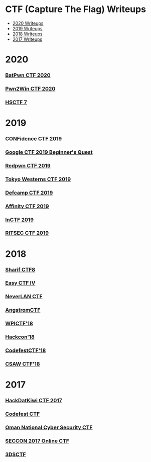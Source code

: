 # CTF (Capture The Flag) Writeups

- [2020 Writeups](#2020)
- [2019 Writeups](#2019)
- [2018 Writeups](#2018)
- [2017 Writeups](#2017)

# 2020
### [BatPwn CTF 2020](https://github.com/wr47h/CTF-Writeups/tree/master/2020/BatPwn)
### [Pwn2Win CTF 2020](https://github.com/wr47h/CTF-Writeups/tree/master/2020/Pwn2Win/Androids%20Encryption)
### [HSCTF 7](https://github.com/wr47h/CTF-Writeups/tree/master/2020/HSCTF%207)

# 2019
### [CONFidence CTF 2019](https://github.com/wr47h/CTF-Writeups/tree/master/2019/CONFidence%20CTF%202019/)
### [Google CTF 2019 Beginner's Quest](https://github.com/wr47h/CTF-Writeups/tree/master/2019/GoogleCTF_Beginners_2019)
### [Redpwn CTF 2019](https://github.com/wr47h/CTF-Writeups/tree/master/2019/Redpwn%20CTF%202019)
### [Tokyo Westerns CTF 2019](https://github.com/wr47h/CTF-Writeups/tree/master/2019/Tokyo%20Westerns%20CTF%202019)
### [Defcamp CTF 2019](https://github.com/wr47h/CTF-Writeups/tree/master/2019/Defcamp%20CTF%202019)
### [Affinity CTF 2019](https://github.com/wr47h/CTF-Writeups/tree/master/2019/Affinity%20CTF%202019)
### [InCTF 2019](https://github.com/wr47h/CTF-Writeups/tree/master/2019/InCTF%202019)
### [RITSEC CTF 2019](https://github.com/wr47h/CTF-Writeups/tree/master/2019/RITSEC%20CTF%202019)

# 2018
### [Sharif CTF8](https://github.com/wr47h/CTF-Writeups/tree/master/2018/Sharif%20CTF8)
### [Easy CTF IV](https://github.com/wr47h/CTF-Writeups/tree/master/2018/Easy%20CTF%20IV1)
### [NeverLAN CTF](https://github.com/wr47h/CTF-Writeups/tree/master/2018/NeverLAN%20CTF%202018)
### [AngstromCTF](https://github.com/wr47h/CTF-Writeups/tree/master/2018/AngstromCTF)
### [WPICTF'18](https://github.com/wr47h/CTF-Writeups/tree/master/2018/WPICTF'18)
### [Hackcon'18](https://github.com/wr47h/CTF-Writeups/tree/master/2018/Hackcon'18)
### [CodefestCTF'18](https://github.com/wr47h/CTF-Writeups/tree/master/2018/CodefestCTF'18)
### [CSAW CTF'18](https://github.com/wr47h/CTF-Writeups/tree/master/2018/CSAW%20CTF'18)

# 2017
### [HackDatKiwi CTF 2017](https://github.com/wr47h/CTF-Writeups/tree/master/2017/HackDatKiwi_CTF)
### [Codefest CTF](https://github.com/wr47h/CTF-Writeups/tree/master/2017/Codefest_CTF)
### [Oman National Cyber Security CTF](https://github.com/wr47h/CTF-Writeups/tree/master/2017/OmanNationalCyberSecurityCTFQuals)
### [SECCON 2017 Online CTF](https://github.com/wr47h/CTF-Writeups/tree/master/2017/SECCON%202017%20Online%20CTF)
### [3DSCTF](https://github.com/wr47h/CTF-Writeups/tree/master/2017/3DSCTF)
